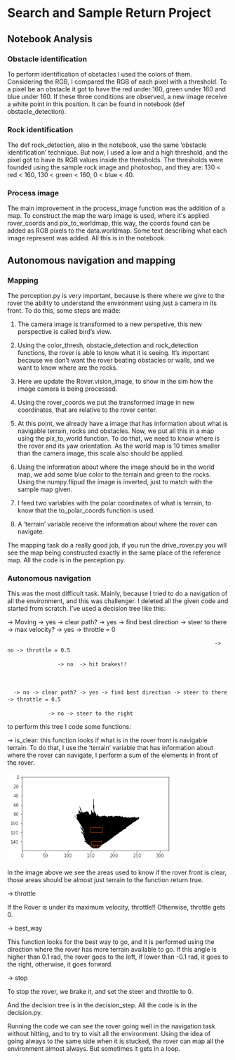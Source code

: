 
# Search and Sample Return Project
 

## Notebook Analysis
### Obstacle identification
To perform identification of obstacles I used the colors of them. Considering the RGB, I compared the RGB of each pixel with a threshold. To a pixel be an obstacle it got to have the red under 160, green under 160 and blue under 160. If these three conditions are observed, a new image receive a white point in this position.
It can be found in notebook (def obstacle_detection).

### Rock identification
The def rock_detection, also in the notebook, use the same ‘obstacle identification’ technique. But now, I used a low and a high threshold, and the pixel got to have its RGB values inside the thresholds. The thresholds were founded using the sample rock image and photoshop, and they are: 130 < red < 160, 130 < green < 160, 0 < blue < 40.


### Process image
The main improvement in the process_image function was the addition of a map. To construct the map the warp image is used, where it's applied rover_coords and pix_to_worldmap, this way, the coords found can be added as RGB pixels to the data.worldmap. Some text describing what each image represent was added. All this is in the notebook.

## Autonomous navigation and mapping
### Mapping
The perception.py is very important, because is there where we give to the rover the ability to understand the environment using just a camera in its front.
To do this, some steps are made:

1) The camera image is transformed to a new perspetive, this new perspective is called bird’s view.

2) Using the color_thresh, obstacle_detection and rock_detection functions, the rover is able to know what it is seeing. It’s important because we don’t want the rover beating obstacles or walls, and we want to know where are the rocks.

3) Here we update the Rover.vision_image, to show in the sim how the image camera is being processed. 

4) Using the rover_coords we put the transformed image in new coordinates, that are relative to the rover center. 

5) At this point, we already have a image that has information about what is navigable terrain, rocks and obstacles. Now, we put all this in a map using the pix_to_world function. To do that, we need to know where is the rover and its yaw orientation. As the world map is 10 times smaller than the camera image, this scale also should be applied. 

6) Using the information about where the image should be in the world map, we add some blue color to the terrain and green to the rocks. Using the numpy.flipud the image is inverted, just to match with the sample map given.

7) I feed two variables with the polar coordinates of what is terrain, to know that the to_polar_coords function is used.

8) A ‘terrain’ variable receive the information about where the rover can navigate.

The mapping task do a really good job, if you run the drive_rover.py you will see the map being constructed exactly in the same place of the reference map. All the code is in the perception.py.

### Autonomous navigation
This was the most difficult task. Mainly, because I tried to do a navigation of all the environment, and this was challenger. I deleted all the given code and started from scratch. I’ve used a decision tree like this:


-> Moving -> yes -> clear path? -> yes -> find best direction -> steer to there -> max velocity? -> yes -> throttle = 0

							                                          -> no -> throttle = 0.5
                                                                      
				    -> no  -> hit brakes!!
                    
	  

	  -> no -> clear path? -> yes -> find best direction -> steer to there -> throttle = 0.5
      
				 -> no -> steer to the right
                 

to perform this tree I code some functions: 

-> is_clear: this function looks if what is in the rover front is navigable terrain. To do that, I use the ‘terrain’ variable that has information about where the rover can navigate, I perform a sum of the elements in front of the rover. 

![alt text](./isclear.jpg)

In the image above we see the areas used to know if the rover front is clear, those areas should be almost just terrain to the function return true.

-> throttle

If the Rover is under its maximum velocity, throttle!! Otherwise, throttle gets 0.

-> best_way

This function looks for the best way to go, and it is performed using the direction where the rover has more terrain available to go. If this angle is higher than 0.1 rad, the rover goes to the left, if lower than -0.1 rad, it goes to the right, otherwise, it goes forward.

-> stop

To stop the rover, we brake it, and set the steer and throttle to 0.

And the decision tree is in the decision_step. All the code is in the decision.py.

 Running the code we can see the rover going well in the navigation task without hitting, and to try to visit all the environment. Using the idea of going always to the same side when it is stucked, the rover can map all the environment almost always. But sometimes it gets in a loop.